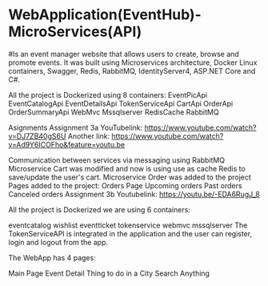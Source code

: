 # WebApplication(EventHub)-MicroServices(API)
 
#Is an event manager website that allows users to create, browse and promote events. It was built using Microservices architecture, Docker Linux containers, Swagger, Redis, RabbitMQ, IdentityServer4, ASP.NET Core and C#.

All the project is Dockerized using 8 containers:
     EventPicApi
     EventCatalogApi
     EventDetailsApi
     TokenServiceApi
     CartApi
     OrderApi
     OrderSummaryApi
     WebMvc
     Mssqlserver
     RedisCache
     RabbitMQ
     
Asignments
Assignment 3a
YouTubelink: https://www.youtube.com/watch?v=DJ7ZB40gS6U
Another link: https://www.youtube.com/watch?v=Ad9Y6ICOFho&feature=youtu.be

Communication between services via messaging using RabbitMQ
Microservice Cart was modified and now is using use as cache Redis to save/update the user's cart.
Microservice Order was added to the project
Pages added to the project:
Orders Page
Upcoming orders
Past orders
Canceled orders
Assignment 3b
Youtubelink: https://youtu.be/-EDA6RugJ_8

All the project is Dockerized we are using 6 containers:

eventcatalog
wishlist
eventticket
tokenservice
webmvc
mssqlserver
The TokenServiceAPI is integrated in the application and the user can register, login and logout from the app.

The WebApp has 4 pages:

Main Page
Event Detail
Thing to do in a City
Search Anything



